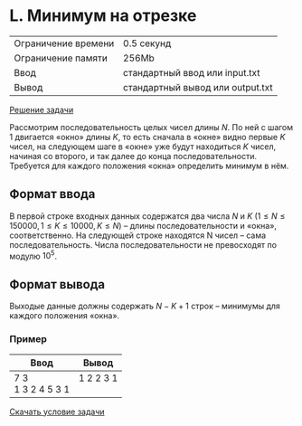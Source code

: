# L. Минимум на отрезке

<table>
    <tr>
        <td>Ограничение времени</td>
        <td>0.5 секунд</td>
    </tr>
    <tr>
        <td>Ограничение памяти</td>
        <td>256Mb</td>
    </tr>
    <tr>
        <td>Ввод</td>
        <td>стандартный ввод или input.txt</td>
    </tr>
    <tr>
        <td>Вывод</td>
        <td>стандартный вывод или output.txt</td>
    </tr>
</table>

[Решение задачи](./solution.cpp)

Рассмотрим последовательность целых чисел длины $N$. По ней с шагом $1$ двигается «окно» длины $K$, то есть сначала в «окне» видно первые $K$ чисел, на следующем шаге в «окне» уже будут находиться $K$ чисел, начиная со второго, и так далее до конца последовательности. Требуется для каждого положения «окна» определить минимум в нём.

## Формат ввода

В первой строке входных данных содержатся два числа $N$ и $K$ $(1 \leq N \leq 150000, 1 \leq K \leq 10000, K \leq N)$ – длины последовательности и «окна», соответственно. На следующей строке находятся N чисел – сама последовательность. Числа последовательности не превосходят по модулю $10^5$.

## Формат вывода

Выходые данные должны содержать $N - K + 1$ строк – минимумы для каждого положения «окна».


### Пример

| Ввод | Вывод |
| -- | -- |
| 7 3<br>1 3 2 4 5 3 1 | 1 2 2 3 1<br><br>|


[Скачать условие задачи](https://contest.yandex.ru/contest/35179/download/L/)
